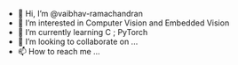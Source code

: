 - 👋 Hi, I’m @vaibhav-ramachandran
- 👀 I’m interested in Computer Vision and Embedded Vision 
- 🌱 I’m currently learning C ; PyTorch
- 💞️ I’m looking to collaborate on ...
- 📫 How to reach me ...

<!---
vaibhav-ramachandran/vaibhav-ramachandran is a ✨ special ✨ repository because its `README.md` (this file) appears on your GitHub profile.
You can click the Preview link to take a look at your changes.
--->
